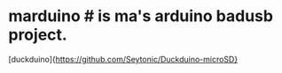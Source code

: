 # marduino # is ma's arduino badusb project.

[duckduino]{https://github.com/Seytonic/Duckduino-microSD}
